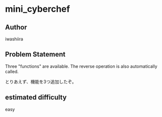 # mini_cyberchef

## Author
iwashiira

## Problem Statement

Three "functions" are available.
The reverse operation is also automatically called.

とりあえず、機能を3つ追加したぞ。

## estimated difficulty
easy
